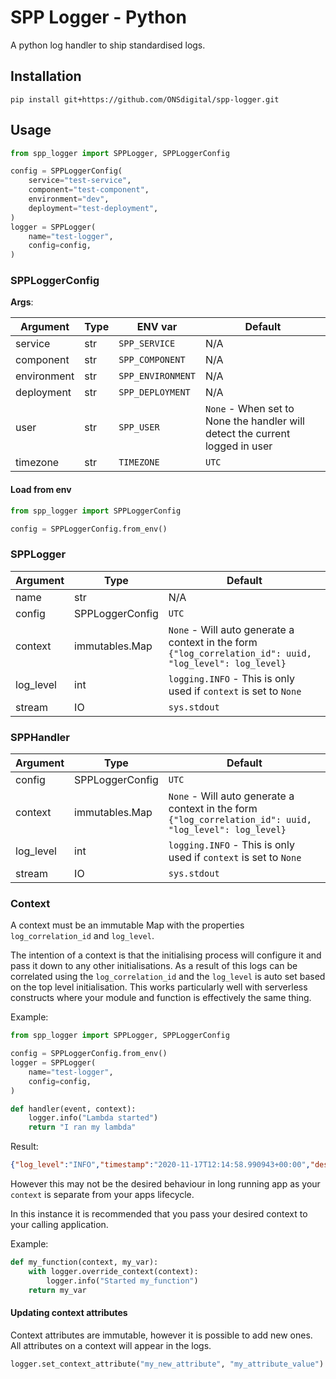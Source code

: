 # SPP Logger - Python

A python log handler to ship standardised logs.

## Installation

`pip install git+https://github.com/ONSdigital/spp-logger.git`

## Usage

```python
from spp_logger import SPPLogger, SPPLoggerConfig

config = SPPLoggerConfig(
    service="test-service",
    component="test-component",
    environment="dev",
    deployment="test-deployment",
)
logger = SPPLogger(
    name="test-logger",
    config=config,
)
```


### SPPLoggerConfig

**Args**:

| Argument    | Type | ENV var           | Default                                                                      |
|-------------|------|-------------------|------------------------------------------------------------------------------|
| service     | str  | `SPP_SERVICE`     | N/A                                                                          |
| component   | str  | `SPP_COMPONENT`   | N/A                                                                          |
| environment | str  | `SPP_ENVIRONMENT` | N/A                                                                          |
| deployment  | str  | `SPP_DEPLOYMENT`  | N/A                                                                          |
| user        | str  | `SPP_USER`        | `None` - When set to None the handler will detect the current logged in user |
| timezone    | str  | `TIMEZONE`        | `UTC`                                                                        |

#### Load from env

```python
from spp_logger import SPPLoggerConfig

config = SPPLoggerConfig.from_env()
```

### SPPLogger

| Argument  | Type            | Default                                                                                                  |
|-----------|-----------------|----------------------------------------------------------------------------------------------------------|
| name      | str             | N/A                                                                                                      |
| config    | SPPLoggerConfig | `UTC`                                                                                                    |
| context   | immutables.Map  | `None` - Will auto generate a context in the form `{"log_correlation_id": uuid, "log_level": log_level}` |
| log_level | int             | `logging.INFO` - This is only used if `context` is set to `None`                                         |
| stream    | IO              | `sys.stdout`                                                                                             |

### SPPHandler

| Argument  | Type            | Default                                                                                                  |
|-----------|-----------------|----------------------------------------------------------------------------------------------------------|
| config    | SPPLoggerConfig | `UTC`                                                                                                    |
| context   | immutables.Map  | `None` - Will auto generate a context in the form `{"log_correlation_id": uuid, "log_level": log_level}` |
| log_level | int             | `logging.INFO` - This is only used if `context` is set to `None`                                         |
| stream    | IO              | `sys.stdout`                                                                                             |

### Context

A context must be an immutable Map with the properties `log_correlation_id` and `log_level`.

The intention of a context is that the initialising process will configure it and pass it down to any other
initialisations. As a result of this logs can be correlated using the `log_correlation_id` and the `log_level`
is auto set based on the top level initialisation. This works particularly well with serverless constructs where
your module and function is effectively the same thing.

Example:

```python
from spp_logger import SPPLogger, SPPLoggerConfig

config = SPPLoggerConfig.from_env()
logger = SPPLogger(
    name="test-logger",
    config=config,
)

def handler(event, context):
    logger.info("Lambda started")
    return "I ran my lambda"
```

Result:
```json
{"log_level":"INFO","timestamp":"2020-11-17T12:14:58.990943+00:00","description":"Lambda started","user":"test-user","service":"test-service","component":"test-component","environment":"dev","deployment":"test-deployment","log_correlation_id":"e00b4eb1-a853-4955-b38a-fb4a5ea305e4","configured_log_level":"INFO"}
```

However this may not be the desired behaviour in long running app as your `context` is separate
from your apps lifecycle.

In this instance it is recommended that you pass your desired context to your calling application.

Example:

```python
def my_function(context, my_var):
    with logger.override_context(context):
        logger.info("Started my_function")
    return my_var
```

#### Updating context attributes

Context attributes are immutable, however it is possible to add new ones. All attributes on a context will appear in the logs.

```python
logger.set_context_attribute("my_new_attribute", "my_attribute_value")
```
